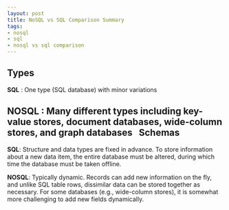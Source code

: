 ```yaml
--- 
layout: post
title: NoSQL vs SQL Comparison Summary
tags: 
- nosql
- sql
- nosql vs sql comparison
---
```

Types
------
**SQL** : One type (SQL database) with minor variations

**NOSQL** : Many different types including key-value stores, document databases, wide-column stores, and graph databases
 
Schemas
-------
**SQL**: Structure and data types are fixed in advance. To store information about a new data item, the entire database must be altered, during which time the database must be taken offline.

**NOSQL**: Typically dynamic. Records can add new information on the fly, and unlike SQL table rows, dissimilar data can be stored together as necessary. For some databases (e.g., wide-column stores), it is somewhat more challenging to add new fields dynamically.
